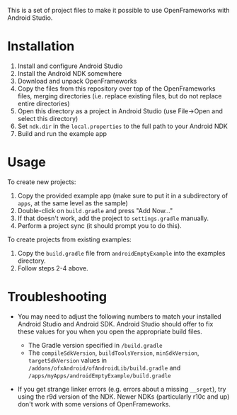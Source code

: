 This is a set of project files to make it possible to use OpenFrameworks with Android Studio.

# Installation

1. Install and configure Android Studio
2. Install the Android NDK somewhere
3. Download and unpack OpenFrameworks
4. Copy the files from this repository over top of the OpenFrameworks files, merging directories
    (i.e. replace existing files, but do not replace entire directories)
5. Open this directory as a project in Android Studio (use File->Open and select this directory)
6. Set `ndk.dir` in the `local.properties` to the full path to your Android NDK
7. Build and run the example app

# Usage

To create new projects:

1. Copy the provided example app (make sure to put it in a subdirectory of `apps`, at the same level as the sample)
2. Double-click on `build.gradle` and press "Add Now..."
3. If that doesn't work, add the project to `settings.gradle` manually.
4. Perform a project sync (it should prompt you to do this).

To create projects from existing examples:

1. Copy the `build.gradle` file from `androidEmptyExample` into the examples directory.
2. Follow steps 2-4 above.

# Troubleshooting

- You may need to adjust the following numbers to match your installed Android Studio and Android SDK.
Android Studio should offer to fix these values for you when you open the appropriate build files.

    - The Gradle version specified in `/build.gradle`
    - The `compileSdkVersion`, `buildToolsVersion`, `minSdkVersion`, `targetSdkVersion` values
        in `/addons/ofxAndroid/ofAndroidLib/build.gradle` and `/apps/myApps/androidEmptyExample/build.gradle`

- If you get strange linker errors (e.g. errors about a missing `__srget`), try using the r9d version
of the NDK. Newer NDKs (particularly r10c and up) don't work with some versions of OpenFrameworks.

